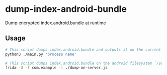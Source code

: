 # dump-index-android-bundle
Dump encrypted index.android.bundle at runtime

## Usage

```sh
# This script dumps index.android.bundle and outputs it on the current working directory
python3 ./main.py 'process name'
```

```sh
# This script dumps index.android.bundle on the android filesystem `/sdcard/Download/`
frida -U -f com.example -l ./dump-on-server.js
```
